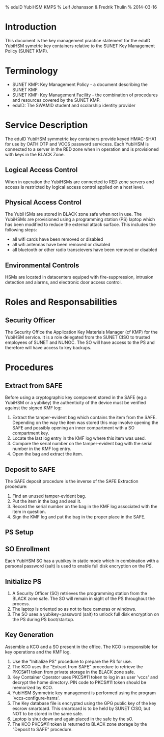 % eduID YubiHSM KMPS
% Leif Johansson & Fredrik Thulin
% 2014-03-16

Introduction
============

This document is the key management practice statement for the eduID YubiHSM symetric key containers relative to the SUNET Key Management Policy (SUNET KMP). 

Terminology
===========

- SUNET KMP: Key Management Policy - a document describing the SUNET KMF.
- SUNET KMF: Key Management Facility - the combination of procedures and resources covered by the SUNET KMP.
- eduID: The SWAMID student and scolarship identity provider

Service Description
===================

The eduID YubiHSM symmetric key containers provide keyed HMAC-SHA1 for use by OATH OTP and VCCS password servicess. Each YubiHSM is connected to a server in the RED zone when in operation and is provisioned with keys in the BLACK Zone.

Logical Access Control
----------------------

When in operation the YubiHSMs are connected to RED zone servers and access is restricted by logical access control applied on a host level.

Physical Access Control
-----------------------

The YubiHSMs are stored in BLACK zone safe when not in use. The YubiHSMs are provisioned using a programming station (PS) laptop which has been modified to reduce the external attack surface. This includes the following steps:

- all wifi cards have been removed or disabled
- all wifi antennas have been removed or disabled
- all bluetooth or other radio transcievers have been removed or disabled

Environmental Controls
----------------------

HSMs are located in datacenters equiped with fire-suppression, intrusion detection and alarms, and electronic door access control.


Roles and Responsabilities
==========================

Security Officer
----------------

The Security Office the Application Key Materials Manager (cf KMP) for the YubiHSM service. It is a role delegated from the SUNET CISO to trusted employees of SUNET and NUNOC. The SO will have access to the PS and therefore will have access to key backups.

Procedures
==========

Extract from SAFE
-----------------

Before using a cryptographic key component stored in the SAFE (eg a YubiHSM or a yubikey) the authenticity of the device must be verified against the signed KMF log:

1. Extract the tamper-evident bag which contains the item from the SAFE. Depending on the way the item was stored this may involve opening the SAFE and possibly opening an inner compartment with a SO compartment key.
2. Locate the last log entry in the KMF log where this item was used.
3. Compare the serial number on the tamper-evident bag with the serial number in the KMF log entry.
4. Open the bag and extract the item.

Deposit to SAFE
------------

The SAFE deposit procedure is the inverse of the SAFE Extraction procedure:

1. Find an unused tamper-evident bag.
2. Put the item in the bag and seal it.
3. Record the serial number on the bag in the KMF log associated with the item in question.
4. Sign the KMF log and put the bag in the proper place in the SAFE.


PS Setup
--------

SO Enrollment
-------------

Each YubiHSM SO has a yubikey in static mode which in combination with a personal password (salt) is used to enable full disk encryption on the PS.


Initialize PS
-------------

1. A Security Officer (SO) retrieves the programming station from the BLACK zone safe. The SO will remain in sight of the PS throughout the process.
2. The laptop is oriented so as not to face cameras or windows. 
3. The SO uses a yubikey+password (salt) to unlock full disk encryption on the PS during PS boot/startup.

Key Generation
--------------

Assemble a KCO and a SO present in the office. The KCO is responsible for key operations and the KMF log.

1. Use the "Initialize PS" procedure to prepare the PS for use.
2. The KCO uses the "Extract from SAFE" procedure to retrieve the PKCS#11 token from private storage in the BLACK zone safe.
3. Key Container Operator uses PKCS#11 token to log in as user 'vccs' and decrypt the home directory. PIN code to PKCS#11 token should be memorized by KCO.
4. YubiHSM Symmetric key management is performed using the program `vccs-configure-hsms'.
5. The Key database file is encrypted using the GPG public key of the key escrow smartcard. This smartcard is to be held by SUNET CISO, but NOT to be stored in the same safe.
6. Laptop is shut down and again placed in the safe by the sO.
7. The KCO PKCS#11 token is returned to BLACK zone storage by the "Deposit to SAFE" procedure.
